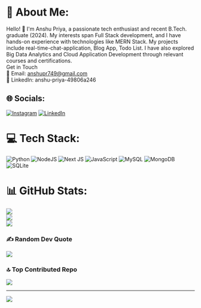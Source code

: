 # 💫 About Me:
Hello! 👋 I'm Anshu Priya, a passionate tech enthusiast and recent B.Tech. graduate (2024). My interests span Full Stack development, and I have hands-on experience with technologies like MERN Stack. My projects include real-time-chat-application, Blog App, Todo List. I have also explored Big Data Analytics and Cloud Application Development through relevant courses and certifications. <br> Get in Touch <br> 📧 Email: anshupr749@gmail.com<br>🔗 LinkedIn: anshu-priya-49806a246


## 🌐 Socials:
[![Instagram](https://img.shields.io/badge/Instagram-%23E4405F.svg?logo=Instagram&logoColor=white)](https://instagram.com/__annshh__) [![LinkedIn](https://img.shields.io/badge/LinkedIn-%230077B5.svg?logo=linkedin&logoColor=white)](https://linkedin.com/in/anshu-priya-49806a246) 

# 💻 Tech Stack:
![Python](https://img.shields.io/badge/python-3670A0?style=for-the-badge&logo=python&logoColor=ffdd54) ![NodeJS](https://img.shields.io/badge/node.js-6DA55F?style=for-the-badge&logo=node.js&logoColor=white) ![Next JS](https://img.shields.io/badge/Next-black?style=for-the-badge&logo=next.js&logoColor=white) ![JavaScript](https://img.shields.io/badge/javascript-%23323330.svg?style=for-the-badge&logo=javascript&logoColor=%23F7DF1E) ![MySQL](https://img.shields.io/badge/mysql-4479A1.svg?style=for-the-badge&logo=mysql&logoColor=white) ![MongoDB](https://img.shields.io/badge/MongoDB-%234ea94b.svg?style=for-the-badge&logo=mongodb&logoColor=white) ![SQLite](https://img.shields.io/badge/sqlite-%2307405e.svg?style=for-the-badge&logo=sqlite&logoColor=white)
# 📊 GitHub Stats:
![](https://github-readme-stats.vercel.app/api?username=anshupriya20&theme=tokyonight&hide_border=false&include_all_commits=false&count_private=false)<br/>
![](https://github-readme-streak-stats.herokuapp.com/?user=anshupriya20&theme=tokyonight&hide_border=false)<br/>
![](https://github-readme-stats.vercel.app/api/top-langs/?username=anshupriya20&theme=tokyonight&hide_border=false&include_all_commits=false&count_private=false&layout=compact)

### ✍️ Random Dev Quote
![](https://quotes-github-readme.vercel.app/api?type=horizontal&theme=radical)

### 🔝 Top Contributed Repo
![](https://github-contributor-stats.vercel.app/api?username=anshupriya20&limit=5&theme=dark&combine_all_yearly_contributions=true)


---
[![](https://visitcount.itsvg.in/api?id=anshupriya20&icon=0&color=0)](https://visitcount.itsvg.in)
